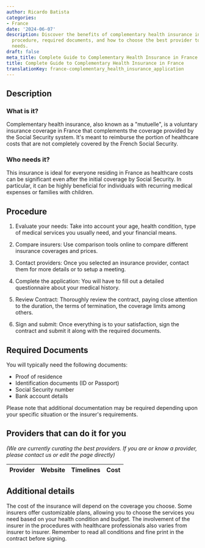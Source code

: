 ```yaml
---
author: Ricardo Batista
categories:
- France
date: '2024-06-07'
description: Discover the benefits of complementary health insurance in France, its
  procedure, required documents, and how to choose the best provider to suit your
  needs.
draft: false
meta_title: Complete Guide to Complementary Health Insurance in France
title: Complete Guide to Complementary Health Insurance in France
translationKey: france-complementary_health_insurance_application
---
```


## Description
### What is it?
Complementary health insurance, also known as a "mutuelle", is a voluntary insurance coverage in France that complements the coverage provided by the Social Security system. It's meant to reimburse the portion of healthcare costs that are not completely covered by the French Social Security.

### Who needs it?
This insurance is ideal for everyone residing in France as healthcare costs can be significant even after the initial coverage by Social Security. In particular, it can be highly beneficial for individuals with recurring medical expenses or families with children.

## Procedure

1. Evaluate your needs: Take into account your age, health condition, type of medical services you usually need, and your financial means.

2. Compare insurers: Use comparison tools online to compare different insurance coverages and prices.

3. Contact providers: Once you selected an insurance provider, contact them for more details or to setup a meeting.

4. Complete the application: You will have to fill out a detailed questionnaire about your medical history.

5. Review Contract: Thoroughly review the contract, paying close attention to the duration, the terms of termination, the coverage limits among others.

6. Sign and submit: Once everything is to your satisfaction, sign the contract and submit it along with the required documents.

## Required Documents

You will typically need the following documents:

- Proof of residence
- Identification documents (ID or Passport)
- Social Security number
- Bank account details

Please note that additional documentation may be required depending upon your specific situation or the insurer's requirements. 

## Providers that can do it for you

_(We are currently curating the best providers. If you are or know a provider, please contact us or edit the page directly)_

| Provider        |     Website     |     Timelines    |       Cost      |
| --------------- | --------------- |  :-------------: | :-------------: |

## Additional details
The cost of the insurance will depend on the coverage you choose. Some insurers offer customizable plans, allowing you to choose the services you need based on your health condition and budget. The involvement of the insurer in the procedures with healthcare professionals also varies from insurer to insurer.
Remember to read all conditions and fine print in the contract before signing.